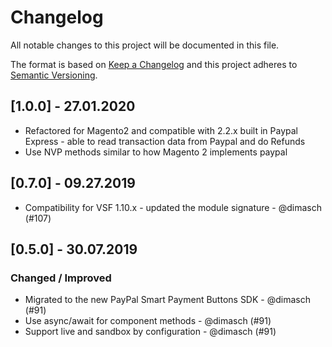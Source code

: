 # Changelog

All notable changes to this project will be documented in this file.

The format is based on [Keep a Changelog](https://keepachangelog.com/en/1.0.0/)
and this project adheres to [Semantic Versioning](https://semver.org/spec/v2.0.0.html).

## [1.0.0] - 27.01.2020

- Refactored for Magento2 and compatible with 2.2.x built in Paypal Express - able to read transaction data from Paypal and do Refunds
- Use NVP methods similar to how Magento 2 implements paypal

## [0.7.0] - 09.27.2019

- Compatibility for VSF 1.10.x - updated the module signature - @dimasch (#107)

## [0.5.0] - 30.07.2019

### Changed / Improved

- Migrated to the new PayPal Smart Payment Buttons SDK  - @dimasch (#91)
- Use async/await for component methods - @dimasch (#91)
- Support live and sandbox by configuration - @dimasch (#91)
